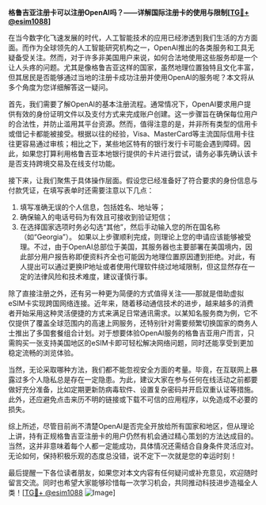 **格鲁吉亚注册卡可以注册OpenAI吗？——详解国际注册卡的使用与限制[[TG💪+ @esim1088](https://t.me/s/esim1088)]**

在当今数字化飞速发展的时代，人工智能技术的应用已经渗透到我们生活的方方面面。而作为全球领先的人工智能研究机构之一，OpenAI推出的各类服务和工具无疑备受关注。然而，对于许多非美国用户来说，如何合法地使用这些服务却是一个让人头疼的问题。尤其是像格鲁吉亚这样的国家，虽然地理位置独特且文化丰富，但其居民是否能够通过当地的注册卡成功注册并使用OpenAI的服务呢？本文将从多个角度为您详细解答这一疑问。

首先，我们需要了解OpenAI的基本注册流程。通常情况下，OpenAI要求用户提供有效的身份证明文件以及支付方式来完成账户创建。这一步骤旨在确保每位用户的合法性，并防止滥用其平台资源。然而，值得注意的是，并非所有类型的信用卡或借记卡都能被接受。根据以往的经验，Visa、MasterCard等主流国际信用卡往往更容易通过审核；相比之下，某些地区特有的银行发行卡可能会遇到障碍。因此，如果您打算利用格鲁吉亚本地银行提供的卡片进行尝试，请务必事先确认该卡是否支持跨境交易及在线支付功能。

接下来，让我们聚焦于具体操作层面。假设您已经准备好了符合要求的身份信息与付款凭证，在填写表单时还需要注意以下几点：
1. 填写准确无误的个人信息，包括姓名、地址等；
2. 确保输入的电话号码为有效且可接收到验证短信；
3. 在选择国家选项时务必勾选“其他”，然后手动输入您的所在国名称（如“Georgia”）。
如果以上步骤顺利完成，则理论上您的申请应该能够被受理。不过，由于OpenAI总部位于美国，其服务器也主要部署在美国境内，因此部分用户报告称即便资料齐全也可能因为地理位置原因遭到拒绝。对此，有人提出可以通过更换IP地址或者使用代理软件绕过地域限制，但这显然存在一定的法律风险和技术难度，建议谨慎行事。

除了直接注册之外，还有另一种更为简便的方式值得关注——那就是借助虚拟eSIM卡实现跨国网络连接。近年来，随着移动通信技术的进步，越来越多的消费者开始采用这种灵活便捷的方式来满足日常通讯需求。以某知名服务商为例，它不仅提供了覆盖全球范围内的高速上网服务，还特别针对需要频繁切换国家的商务人士推出了多国套餐组合计划。对于想要体验OpenAI服务的格鲁吉亚用户而言，只需购买一张支持美国地区的eSIM卡即可轻松解决网络问题，同时还能享受到更加稳定流畅的浏览体验。

当然，无论采取哪种方法，我们都不能忽视安全方面的考量。毕竟，在互联网上暴露过多个人隐私总是存在一定隐患。为此，建议大家在参与任何在线活动之前都要做好充分准备，比如定期更新防病毒软件、设置复杂密码并开启双重认证等措施。此外，还应避免点击来历不明的链接或下载不可信的应用程序，以免造成不必要的损失。

综上所述，尽管目前尚不清楚OpenAI是否完全开放给所有国家和地区，但从理论上讲，持有正规格鲁吉亚注册卡的用户仍然有机会通过精心策划的方法达成目的。当然，这并非意味着每个人都一定能成功，具体情况还需结合自身条件灵活应对。无论如何，保持积极乐观的态度总没错，说不定下一次就是您的幸运时刻！

最后提醒一下各位读者朋友，如果您对本文内容有任何疑问或补充意见，欢迎随时留言交流。同时也希望大家能够珍惜每一次学习机会，共同推动科技进步造福全人类！[[TG💪+ @esim1088](https://t.me/s/esim1088) ![Image](https://i.postimg.cc/4NQfJmqS/Snipaste-2025-05-13-00-14-12.png)]
